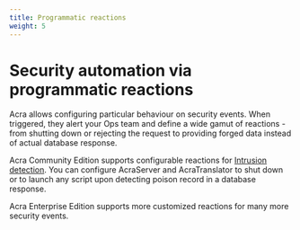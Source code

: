 ```yaml
---
title: Programmatic reactions
weight: 5
---
```


# Security automation via programmatic reactions

Acra allows configuring particular behaviour on security events. When triggered, they alert your Ops team and define a wide gamut of reactions - from shutting down or rejecting the request to providing forged data instead of actual database response.

Acra Community Edition supports configurable reactions for [Intrusion detection](/acra/security-controls/intrusion-detection/). You can configure AcraServer and AcraTranslator to shut down or to launch any script upon detecting poison record in a database response.

Acra Enterprise Edition supports more customized reactions for many more security events.